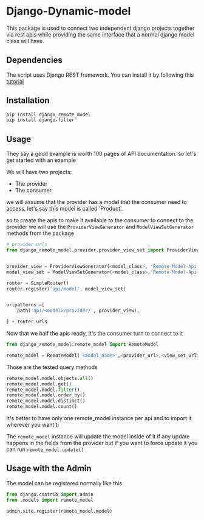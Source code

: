 # Django-Dynamic-model
This package is used to connect two independent django projects together via rest apis while providing the same interface that a normal django model class will have.

## Dependencies

The script uses Django REST framework. You can install it by following this [tutorial](https://www.django-rest-framework.org/#installation)
 

## Installation
``` bash
pip install django_remote_model
pip install django-filter
```

## Usage
They say a good example is worth 100 pages of API documentation.
so let's get started with an example

We will have two projects:
- The provider
- The consumer

we will assume that the provider has a model that the consumer need to access, let's say this model is called 'Product'.

so to create the apis to make it available to the consumer to connect to the provider we will use the  `ProviderViewGenerator` and `ModelViewSetGenerator` methods from the package
``` python 
# provider urls
from django_remote_model.provider.provider_view_set import ProviderViewGenerator, ModelViewSetGenerator


provider_view = ProviderViewGenerator(<model_class>, 'Remote-Model-Api-Key', 'KEY_Value')
model_view_set = ModelViewSetGenerator(<model_class>,'Remote-Model-Api-Key', 'KEY_Value')

router = SimpleRouter()
router.register('api/model', model_view_set)


urlpatterns =[
    path('api/<model>/provider/', provider_view),

] + router.urls
```
Now that we half the apis ready, it's the consumer turn to connect to it

``` python 
from django_remote_model.remote_model import RemoteModel

remote_model = RemoteModel('<model_name>',<provider_url>,<view_set_url>,'Remote-Model-Api-Key', 'KEY_Value')
```
Those are the tested query methods
``` py 
remote_model.model.objects.all()
remote_model.model.get()
remote_model.model.filter()
remote_model.model.order_by()
remote_model.model.distinct()
remote_model.model.count()
```
It's better to have only one remote_model instance per api and to import it wherever you want ti 

The `remote_model` instance will update the model inside of it if any update happens in the fields from the provider but if you want to force update it you can run `remote_model.update()`

## Usage with the Admin
The model can be registered normally like this 
```python
from django.contrib import admin
from .models import remote_model

admin.site.register(remote_model.model)
```
